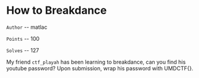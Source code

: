 # How to Breakdance

`Author` -- matlac

`Points` -- 100

`Solves` -- 127

My friend `ctf_playah` has been learning to breakdance, can you find his youtube password? Upon submission, wrap his password with UMDCTF{}.


